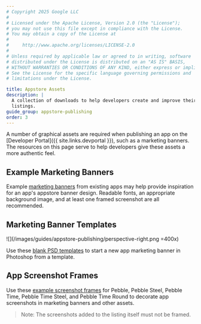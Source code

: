 ```yaml
---
# Copyright 2025 Google LLC
#
# Licensed under the Apache License, Version 2.0 (the "License");
# you may not use this file except in compliance with the License.
# You may obtain a copy of the License at
#
#     http://www.apache.org/licenses/LICENSE-2.0
#
# Unless required by applicable law or agreed to in writing, software
# distributed under the License is distributed on an "AS IS" BASIS,
# WITHOUT WARRANTIES OR CONDITIONS OF ANY KIND, either express or implied.
# See the License for the specific language governing permissions and
# limitations under the License.

title: Appstore Assets
description: |
  A collection of downloads to help developers create and improve their appstore
  listings.
guide_group: appstore-publishing
order: 3
---
```


A number of graphical assets are required when publishing an app on the
[Developer Portal]({{ site.links.devportal }}), such as a marketing
banners. The resources on this page serve to help developers give these assets a
more authentic feel.


## Example Marketing Banners

Example
[marketing banners](https://s3.amazonaws.com/developer.getpebble.com/assets/other/banner-examples.zip)
from existing apps may help provide inspiration for an app's appstore banner
design. Readable fonts, an appropriate background image, and at least one framed
screenshot are all recommended.


## Marketing Banner Templates

![](/images/guides/appstore-publishing/perspective-right.png =400x)

Use these
[blank PSD templates](https://s3.amazonaws.com/developer.getpebble.com/assets/other/banner-templates-design.zip)
to start a new app marketing banner in Photoshop from a template.


## App Screenshot Frames

Use these
[example screenshot frames](https://s3.amazonaws.com/developer.getpebble.com/assets/other/pebble-frames.zip)
for Pebble, Pebble Steel, Pebble Time, Pebble Time Steel, and Pebble Time Round
to decorate app screenshots in marketing banners and other assets.

> Note: The screenshots added to the listing itself must not be framed.
